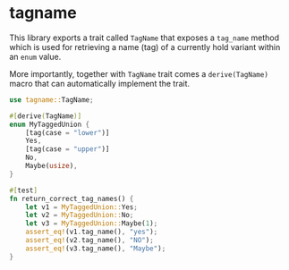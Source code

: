 tagname
=============

This library exports a trait called `TagName` that exposes a
`tag_name` method which is used for retrieving a name (tag) of a currently hold
variant within an `enum` value.

More importantly, together with `TagName` trait comes a `derive(TagName)`
macro that can automatically implement the trait.

```rust
use tagname::TagName;

#[derive(TagName)]
enum MyTaggedUnion {
    [tag(case = "lower")]
    Yes,
    [tag(case = "upper")]
    No,
    Maybe(usize),
}

#[test]
fn return_correct_tag_names() {
    let v1 = MyTaggedUnion::Yes;
    let v2 = MyTaggedUnion::No;
    let v3 = MyTaggedUnion::Maybe(1);
    assert_eq!(v1.tag_name(), "yes");
    assert_eq!(v2.tag_name(), "NO");
    assert_eq!(v3.tag_name(), "Maybe");
}
```
